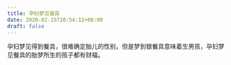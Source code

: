 ```yaml
---
title: 孕妇梦见餐具
date: 2020-02-15T20:54:12+08:00
draft: false
---
```


孕妇梦见得到餐具，很难确定胎儿的性别，但是梦到银餐具意味着生男孩，孕妇梦见餐具的胎梦所生的孩子都有财福。<br>
